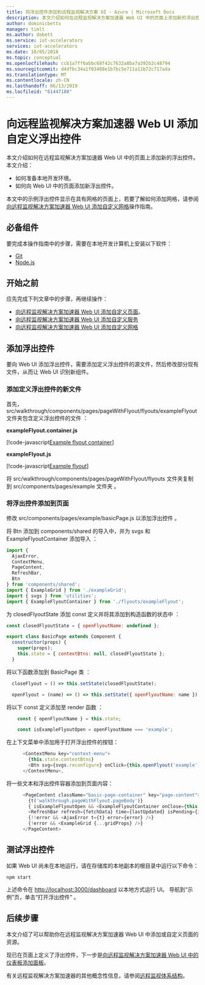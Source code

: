 ```yaml
---
title: 将浮出控件添加到远程监视解决方案 UI - Azure | Microsoft Docs
description: 本文介绍如何在远程监视解决方案加速器 Web UI 中的页面上添加新的浮出控件。
author: dominicbetts
manager: timlt
ms.author: dobett
ms.service: iot-accelerators
services: iot-accelerators
ms.date: 10/05/2018
ms.topic: conceptual
ms.openlocfilehash: ccb1a7ff6abbc68f42c7632a8ba7a392b2c48794
ms.sourcegitcommit: d4dfbc34a1f03488e1b7bc5e711a11b72c717ada
ms.translationtype: MT
ms.contentlocale: zh-CN
ms.lasthandoff: 06/13/2019
ms.locfileid: "61447108"
---
```

# <a name="add-a-custom-flyout-to-the-remote-monitoring-solution-accelerator-web-ui"></a>向远程监视解决方案加速器 Web UI 添加自定义浮出控件

本文介绍如何在远程监视解决方案加速器 Web UI 中的页面上添加新的浮出控件。 本文介绍：

- 如何准备本地开发环境。
- 如何向 Web UI 中的页面添加新浮出控件。

本文中的示例浮出控件显示在具有网格的页面上，若要了解如何添加网格，请参阅[向远程监视解决方案加速器 Web UI 添加自定义网格](iot-accelerators-remote-monitoring-customize-grid.md)操作指南。

## <a name="prerequisites"></a>必备组件

要完成本操作指南中的步骤，需要在本地开发计算机上安装以下软件：

- [Git](https://git-scm.com/downloads)
- [Node.js](https://nodejs.org/download/)

## <a name="before-you-start"></a>开始之前

应先完成下列文章中的步骤，再继续操作：

- [向远程监视解决方案加速器 Web UI 添加自定义页面](iot-accelerators-remote-monitoring-customize-page.md)。
- [向远程监视解决方案加速器 Web UI 添加自定义服务](iot-accelerators-remote-monitoring-customize-service.md)
- [向远程监视解决方案加速器 Web UI 添加自定义网格](iot-accelerators-remote-monitoring-customize-grid.md)

## <a name="add-a-flyout"></a>添加浮出控件

要向 Web UI 添加浮出控件，需要添加定义浮出控件的源文件，然后修改部分现有文件，从而让 Web UI 识别新组件。

### <a name="add-the-new-files-that-define-the-flyout"></a>添加定义浮出控件的新文件

首先，src/walkthrough/components/pages/pageWithFlyout/flyouts/exampleFlyout 文件夹包含定义浮出控件的文件  ：

**exampleFlyout.container.js**

[!code-javascript[Example flyout container](~/remote-monitoring-webui/src/walkthrough/components/pages/pageWithFlyout/flyouts/exampleFlyout/exampleFlyout.container.js?name=flyoutcontainer "Example flyout container")]

**exampleFlyout.js**

[!code-javascript[Example flyout](~/remote-monitoring-webui/src/walkthrough/components/pages/pageWithFlyout/flyouts/exampleFlyout/exampleFlyout.js?name=flyout "Example flyout")]

将 src/walkthrough/components/pages/pageWithFlyout/flyouts 文件夹复制到 src/components/pages/example 文件夹   。

### <a name="add-the-flyout-to-the-page"></a>将浮出控件添加到页面

修改 src/components/pages/example/basicPage.js 以添加浮出控件  。

将 Btn 添加到 components/shared 的导入中，并为 svgs 和 ExampleFlyoutContainer 添加导入     ：

```js
import {
  AjaxError,
  ContextMenu,
  PageContent,
  RefreshBar,
  Btn
} from 'components/shared';
import { ExampleGrid } from './exampleGrid';
import { svgs } from 'utilities';
import { ExampleFlyoutContainer } from './flyouts/exampleFlyout';
```

为 closedFlyoutState 添加 const 定义并将其添加到构造函数的状态中   ：

```js
const closedFlyoutState = { openFlyoutName: undefined };

export class BasicPage extends Component {
  constructor(props) {
    super(props);
    this.state = { contextBtns: null, closedFlyoutState };
  }
```

将以下函数添加到 BasicPage 类  ：

```js
  closeFlyout = () => this.setState(closedFlyoutState);

  openFlyout = (name) => () => this.setState({ openFlyoutName: name });
```

将以下 const 定义添加至 render 函数   ：

```js
    const { openFlyoutName } = this.state;

    const isExampleFlyoutOpen = openFlyoutName === 'example';
```

在上下文菜单中添加用于打开浮出控件的按钮：

```js
      <ContextMenu key="context-menu">
        {this.state.contextBtns}
        <Btn svg={svgs.reconfigure} onClick={this.openFlyout('example')}>{t('walkthrough.pageWithFlyout.open')}</Btn>
      </ContextMenu>,
```

将一些文本和浮出控件容器添加到页面内容：

```js
      <PageContent className="basic-page-container" key="page-content">
        {t('walkthrough.pageWithFlyout.pageBody')}
        { isExampleFlyoutOpen && <ExampleFlyoutContainer onClose={this.closeFlyout} /> }
        <RefreshBar refresh={fetchData} time={lastUpdated} isPending={isPending} t={t} />
        {!!error && <AjaxError t={t} error={error} />}
        {!error && <ExampleGrid {...gridProps} />}
      </PageContent>
```

## <a name="test-the-flyout"></a>测试浮出控件

如果 Web UI 尚未在本地运行，请在存储库的本地副本的根目录中运行以下命令：

```cmd/sh
npm start
```

上述命令在 [http://localhost:3000/dashboard](http://localhost:3000/dashboard) 以本地方式运行 UI。 导航到“示例”页，单击“打开浮出控件”   。

## <a name="next-steps"></a>后续步骤

本文介绍了可以帮助你在远程监视解决方案加速器 Web UI 中添加或自定义页面的资源。

现已在页面上定义了浮出控件，下一步是[向远程监视解决方案加速器 Web UI 中的仪表板添加面板](iot-accelerators-remote-monitoring-customize-panel.md)。

有关远程监视解决方案加速器的其他概念性信息，请参阅[远程监视体系结构](iot-accelerators-remote-monitoring-sample-walkthrough.md)。
